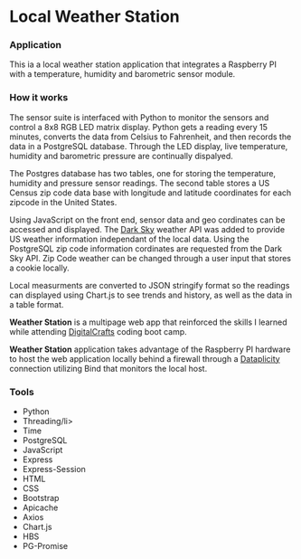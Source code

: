 <h1>Local Weather Station</h1>
<h3>Application</h3>
<p>This ia a local weather station application that integrates a Raspberry PI with a 
temperature, humidity and barometric sensor module.
<h3>How it works</h3>
</p><p>The sensor suite is interfaced with Python to monitor the sensors and control a 
8x8 RGB LED matrix display. Python gets a reading every 15 minutes, converts the data from 
Celsius to Fahrenheit, and then records the data in a PostgreSQL database. Through the LED 
display, live temperature, humidity and barometric pressure are continually dispalyed.
</p>
<p>The Postgres database has two tables, one for storing the temperature, humidity and 
pressure sensor readings.  The second table stores a US Census zip code data base with longitude 
and latitude coordinates for each zipcode in the United States.</p>
<p>Using JavaScript on the front end, sensor data and geo cordinates can be accessed and displayed.  
The <a href="http://darksky.net">Dark Sky</a> weather API was added to provide US weather information independant 
of the local data.  Using the PostgreSQL zip code information cordinates are requested from the Dark Sky API. Zip Code weather 
can be changed through a user input that stores a cookie locally.</p>
<p>Local measurments are converted to JSON stringify format so the readings can displayed using Chart.js to see trends and history,
as well as the data in a table format.<p>
<p><strong>Weather Station</strong> is a multipage web app that reinforced the skills I learned while attending
<a href="http://digitalcrafts.com">DigitalCrafts</a> coding boot camp.<p>
<p><strong>Weather Station</strong> application takes advantage of the Raspberry PI hardware to host the web application 
locally behind a firewall through a <a href="https://dataplicity.com>">Dataplicity</a> connection utilizing Bind that monitors the local host.<p>


<h3>Tools</h3>
<ul>
<li>Python</li>
<li>Threading/li>
<li>Time</li>
<li>PostgreSQL</li>
<li>JavaScript</>
<li>Express</li>
<li>Express-Session</li>
<li>HTML</li>
<li>CSS</li>
<li>Bootstrap</li>
<li>Apicache</li>
<li>Axios</li>
<li>Chart.js</li>
<li>HBS</ui>
<li>PG-Promise</li>
</ul>

